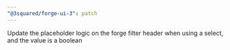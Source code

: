 ```yaml
---
"@3squared/forge-ui-3": patch
---
```


Update the placeholder logic on the forge filter header when using a select, and the value is a boolean
